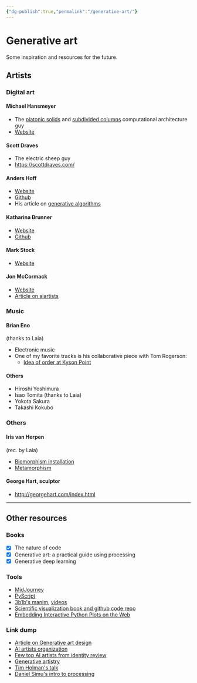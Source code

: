 ```yaml
---
{"dg-publish":true,"permalink":"/generative-art/"}
---
```



# Generative art

Some inspiration and resources for the future.

## Artists

### Digital art 

#### Michael Hansmeyer
- The [platonic solids](https://www.michael-hansmeyer.com/platonic-solids) and [subdivided columns](https://www.michael-hansmeyer.com/subdivided-columns) computational architecture guy
- [Website](https://www.michael-hansmeyer.com/projects)

#### Scott Draves
- The electric sheep guy
- https://scottdraves.com/

#### Anders Hoff
- [Website](https://inconvergent.net/)
- [Github](https://github.com/inconvergent)
- His article on [generative algorithms](https://inconvergent.net/generative/)

#### Katharina Brunner
- [Website](https://katharinabrunner.de/generativeart/)
- [Github](https://github.com/cutterkom/generativeart)

#### Mark Stock
- [Website](http://markjstock.com/)

#### Jon McCormack
- [Website](https://jonmccormack.info/)
- [Article on aiartists](https://aiartists.org/jon-mccormack)

### Music
#### Brian Eno
(thanks to Laia)
- Electronic music
- One of my favorite tracks is his collaborative piece with Tom Rogerson:
	- [Idea of order at Kyson Point](https://www.youtube.com/watch?v=UZri_BOuRy0)

#### Others
- Hiroshi Yoshimura
- Isao Tomita (thanks to Laia)
- Yokota Sakura
- Takashi Kokubo

### Others
#### Iris van Herpen
(rec. by Laia)
- [Biomorphism installation](https://m.youtube.com/watch?v=kgRyO43B-oE)
- [Metamorphism](https://m.youtube.com/watch?v=pL_0eMvzU7s)

#### George Hart, sculptor
- http://georgehart.com/index.html

---

## Other resources

### Books
- [x] The nature of code
- [x] Generative art: a practical guide using processing
- [x] Generative deep learning

### Tools

- [MidJourney](https://midjourney.com/)
- [PyScript](https://realpython.com/pyscript-python-in-browser/)
- [3b1b's manim](https://github.com/3b1b/manim), [videos](https://github.com/3b1b/videos)
- [Scientific visualization book and github code repo](https://github.com/rougier/scientific-visualization-book)
- [Embedding Interactive Python Plots on the Web](https://towardsdatascience.com/embedding-interactive-python-plots-on-the-web-84ceab57e417)

### Link dump

- [Article on Generative art design](https://aiartists.org/generative-art-design)
- [AI artists organization](https://aiartists.org/)
- [Few top AI artists from identity review](https://identityreview.com/generative-art/)
- [Generative artistry](https://generativeartistry.com/)
- [Tim Holman's talk](https://www.youtube.com/watch?v=4Se0_w0ISYk)
- [Daniel Simu's intro to processing](https://www.youtube.com/watch?v=wghDDYnIFM0)